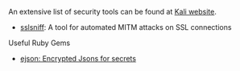 An extensive list of security tools can be found at [Kali website](http://tools.kali.org/tools-listing).

* [sslsniff](https://github.com/moxie0/sslsniff): A tool for automated MITM attacks on SSL connections

Useful Ruby Gems
* [ejson: Encrypted Jsons for secrets](https://github.com/Shopify/ejson)

